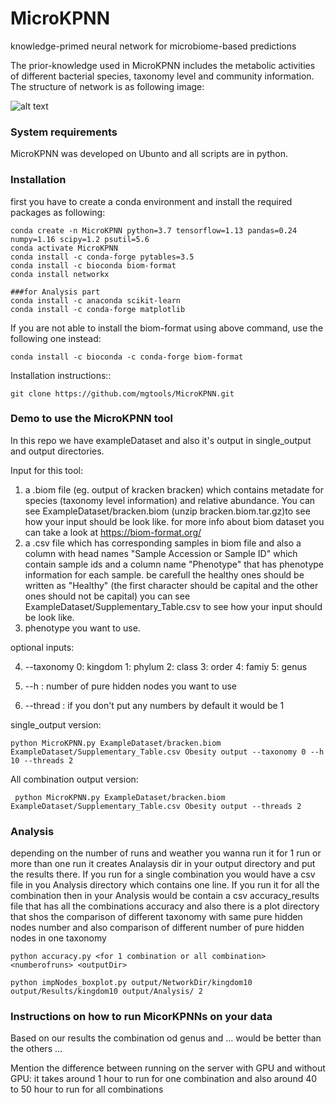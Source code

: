 # MicroKPNN
 knowledge-primed neural network for microbiome-based predictions
 
 The prior-knowledge used in MicroKPNN includes the metabolic activities of different bacterial species, taxonomy level and community information. The structure of network is as following image:
 
 ![alt text](https://github.com/mgtools/MicroKPNN/edit/main/misc/MicroKPNN_structure-1.jpg)
 
 ### System requirements
 MicroKPNN was developed on Ubunto and all scripts are in python. 
 
 ### Installation
 
 first you have to create a conda environment and install the required packages as following:

 ```
 conda create -n MicroKPNN python=3.7 tensorflow=1.13 pandas=0.24 numpy=1.16 scipy=1.2 psutil=5.6
 conda activate MicroKPNN	
 conda install -c conda-forge pytables=3.5
 conda install -c bioconda biom-format 
 conda install networkx
 
 ###for Analysis part
 conda install -c anaconda scikit-learn
 conda install -c conda-forge matplotlib
 ```
 If you are not able to install the biom-format using above command, use the following one instead:
 ```
 conda install -c bioconda -c conda-forge biom-format
 ```
 
 Installation instructions::
 
 ```
 git clone https://github.com/mgtools/MicroKPNN.git
 ```
 ### Demo to use the MicroKPNN tool
 In this repo we have exampleDataset and also it's output in single_output and output directories.
 
 Input for this tool:
 1. a .biom file (eg. output of kracken bracken) which contains metadate for species (taxonomy level information) and relative abundance. You can see ExampleDataset/bracken.biom (unzip bracken.biom.tar.gz)to see how your input should be look like. for more info about biom dataset you can take a look at https://biom-format.org/
 2. a .csv file which has corresponding samples in biom file and also a column with head names "Sample Accession or Sample ID" which contain sample ids and a column name "Phenotype" that has phenotype information for each sample. be carefull the healthy ones should be written as "Healthy" (the first character should be capital and the other ones should not be capital) you can see ExampleDataset/Supplementary_Table.csv to see how your input should be look like.
 3. phenotype you want to use. 
 
 optional inputs:
 
 4. --taxonomy <number>
     0: kingdom
     1: phylum
     2: class
     3: order
     4: famiy
     5: genus
 
 5. --h <number>: number of pure hidden nodes you want to use 
 
 6. --thread <number>: if you don't put any numbers by default it would be 1

 
 single_output version:
 
 
 ```
 python MicroKPNN.py ExampleDataset/bracken.biom ExampleDataset/Supplementary_Table.csv Obesity output --taxonomy 0 --h 10 --threads 2

 ```
 
 All combination output version:
 
 ```
  python MicroKPNN.py ExampleDataset/bracken.biom ExampleDataset/Supplementary_Table.csv Obesity output --threads 2
 ```

 ### Analysis
 depending on the number of runs and weather you wanna run it for 1 run or more than one run 
 it creates Analaysis dir in your output directory and put the results there. If you run for a single combination you would have a csv file in you Analysis directory which contains one line.
 If you run it for all the combination then in your Analysis would be contain a csv accuracy_results file that has all the combinations accuracy and also there is a plot directory that shos the comparison of different taxonomy with same pure hidden nodes number and also comparison of different number of pure hidden nodes in one taxonomy    
 ```
 python accuracy.py <for 1 combination or all combination> <numberofruns> <outputDir>
 ```
 
 ```
 python impNodes_boxplot.py output/NetworkDir/kingdom10 output/Results/kingdom10 output/Analysis/ 2
 ```
 ### Instructions on how to run MicorKPNNs on your data
Based on our results the combination od genus and ... would be better than the others ...
 
Mention the difference between running on the server with GPU and without GPU:
 it takes around 1 hour to run for one combination and also around 40 to 50 hour to run for all combinations
 

